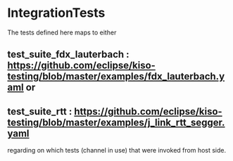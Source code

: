 # IntegrationTests

The tests defined here maps to either 
## test_suite_fdx_lauterbach : https://github.com/eclipse/kiso-testing/blob/master/examples/fdx_lauterbach.yaml or

## test_suite_rtt : https://github.com/eclipse/kiso-testing/blob/master/examples/j_link_rtt_segger.yaml

regarding on which tests (channel in use) that were invoked from host side.
